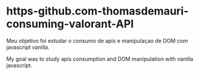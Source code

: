 ﻿# https-github.com-thomasdemauri-consuming-valorant-API

Meu objetivo foi estudar o consumo de apis e manipulaçao de DOM com javascript vanilla.

My goal was to study apis consumption and DOM manipulation with vanilla javascript.
